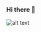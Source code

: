 ### Hi there 👋


![alt text][logo]

[logo]: [https://github.com/adam-p/markdown-here/raw/master/src/common/images/icon48.png](https://media.giphy.com/media/M9gbBd9nbDrOTu1Mqx/giphy.gif) "Logo Title Text 2"

